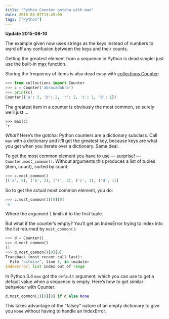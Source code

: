 ```yaml
---
title: "Python Counter gotcha with max"
date: 2015-08-07T13:49:00
tags: ["Python"]
---
```


<div class="flag">
  <p><strong>Update 2015-08-10</strong></p>
  <p>
    The example given now uses strings as the keys instead of numbers
    to ward off any confusion between the keys and their counts.
  </p>
</div>

Getting the greatest element from a sequence in Python is dead simple: just use the built-in [max][] function.

Storing the frequency of items is also dead easy with [collections.Counter][counter]:

```python
>>> from collections import Counter
>>> c = Counter('abracadabra')
>>> print(c)
Counter({'a': 5, 'b': 2, 'r': 2, 'c': 1, 'd': 1})
```

The greatest item in a counter is obviously the most common, so surely we’ll just …

```python:
>>> max(c)
'r'
```

*What?* Here’s the gotcha: Python counters are a dictionary subclass. Call `max` with a dictionary and it’ll get the greatest key, because keys are what you get when you iterate over a dictionary. Same deal.

To get the most common element you have to use — surprise! — `Counter.most_common()`. Without arguments this produces a list of tuples (item, count), sorted by count:

```python
>>> c.most_common()
[('a', 5), ('b', 2), ('r', 2), ('c', 1), ('d', 1)]
```

So to get the actual most common element, you do:

```python
>>> c.most_common(1)[0][0]
'a'
```

Where the argument `1` limits it to the first tuple.

But what if the counter’s empty? You’ll get an IndexError trying to index into the list returned by `most_common()`:

```python
>>> d = Counter()
>>> d.most_common()
[]
>>> d.most_common()[0][0]
Traceback (most recent call last):
  File "<stdin>", line 1, in <module>
IndexError: list index out of range
```

In Python 3.4 `max` got the `default` argument, which you can use to get a default value when a sequence is empty. Here’s how to get similar behaviour with Counter:

```python
d.most_common(1)[0][0] if d else None
```

This takes advantage of the "falsey" nature of an empty dictionary to give you `None` without having to handle an IndexError.

[max]: https://docs.python.org/3/library/functions.html?highlight=max#max
[counter]: https://docs.python.org/3/library/collections.html?highlight=collections.counter#collections.Counter
